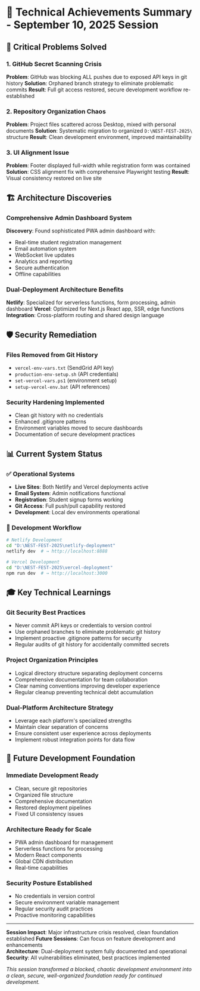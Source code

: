 # 🚀 Technical Achievements Summary - September 10, 2025 Session

## 🎯 Critical Problems Solved

### 1. GitHub Secret Scanning Crisis
**Problem**: GitHub was blocking ALL pushes due to exposed API keys in git history
**Solution**: Orphaned branch strategy to eliminate problematic commits
**Result**: Full git access restored, secure development workflow re-established

### 2. Repository Organization Chaos  
**Problem**: Project files scattered across Desktop, mixed with personal documents
**Solution**: Systematic migration to organized `D:\NEST-FEST-2025\` structure
**Result**: Clean development environment, improved maintainability

### 3. UI Alignment Issue
**Problem**: Footer displayed full-width while registration form was contained
**Solution**: CSS alignment fix with comprehensive Playwright testing
**Result**: Visual consistency restored on live site

## 🏗️ Architecture Discoveries

### Comprehensive Admin Dashboard System
**Discovery**: Found sophisticated PWA admin dashboard with:
- Real-time student registration management
- Email automation system  
- WebSocket live updates
- Analytics and reporting
- Secure authentication
- Offline capabilities

### Dual-Deployment Architecture Benefits
**Netlify**: Specialized for serverless functions, form processing, admin dashboard
**Vercel**: Optimized for Next.js React app, SSR, edge functions
**Integration**: Cross-platform routing and shared design language

## 🛡️ Security Remediation

### Files Removed from Git History
- `vercel-env-vars.txt` (SendGrid API key)
- `production-env-setup.sh` (API credentials)  
- `set-vercel-vars.ps1` (environment setup)
- `setup-vercel-env.bat` (API references)

### Security Hardening Implemented
- Clean git history with no credentials
- Enhanced .gitignore patterns
- Environment variables moved to secure dashboards
- Documentation of secure development practices

## 📊 Current System Status

### ✅ Operational Systems
- **Live Sites**: Both Netlify and Vercel deployments active
- **Email System**: Admin notifications functional
- **Registration**: Student signup forms working
- **Git Access**: Full push/pull capability restored
- **Development**: Local dev environments operational

### 🔧 Development Workflow
```bash
# Netlify Development
cd "D:\NEST-FEST-2025\netlify-deployment"
netlify dev  # → http://localhost:8888

# Vercel Development  
cd "D:\NEST-FEST-2025\vercel-deployment"
npm run dev  # → http://localhost:3000
```

## 🎓 Key Technical Learnings

### Git Security Best Practices
- Never commit API keys or credentials to version control
- Use orphaned branches to eliminate problematic git history
- Implement proactive .gitignore patterns for security
- Regular audits of git history for accidentally committed secrets

### Project Organization Principles
- Logical directory structure separating deployment concerns
- Comprehensive documentation for team collaboration
- Clear naming conventions improving developer experience
- Regular cleanup preventing technical debt accumulation

### Dual-Platform Architecture Strategy
- Leverage each platform's specialized strengths
- Maintain clear separation of concerns
- Ensure consistent user experience across deployments
- Implement robust integration points for data flow

## 🔮 Future Development Foundation

### Immediate Development Ready
- Clean, secure git repositories
- Organized file structure  
- Comprehensive documentation
- Restored deployment pipelines
- Fixed UI consistency issues

### Architecture Ready for Scale
- PWA admin dashboard for management
- Serverless functions for processing
- Modern React components
- Global CDN distribution
- Real-time capabilities

### Security Posture Established
- No credentials in version control
- Secure environment variable management
- Regular security audit practices
- Proactive monitoring capabilities

---

**Session Impact**: Major infrastructure crisis resolved, clean foundation established
**Future Sessions**: Can focus on feature development and enhancements  
**Architecture**: Dual-deployment system fully documented and operational
**Security**: All vulnerabilities eliminated, best practices implemented

*This session transformed a blocked, chaotic development environment into a clean, secure, well-organized foundation ready for continued development.*